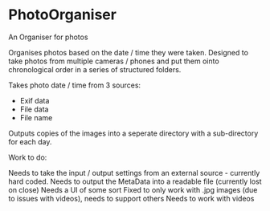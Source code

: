 # PhotoOrganiser

An Organiser for photos

Organises photos based on the date / time they were taken.
Designed to take photos from multiple cameras / phones and put them ointo chronological order in a series of structured folders.

Takes photo date / time from 3 sources:
* Exif data
* File data
* File name

Outputs copies of the images into a seperate directory with a sub-directory for each day.

Work to do:

Needs to take the input / output settings from an external source - currently hard coded.
Needs to output the MetaData into a readable file (currently lost on close)
Needs a UI of some sort
Fixed to only work with .jpg images (due to issues with videos), needs to support others
Needs to work with videos


